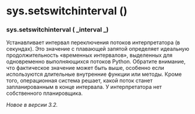# sys.setswitchinterval ()

### sys.setswitchinterval ( _interval _)

Устанавливает интервал переключения потоков интерпретатора (в секундах). Это значение с плавающей запятой определяет идеальную продолжительность «временных интервалов», выделенных для одновременно выполняющихся потоков Python. Обратите внимание, что фактическое значение может быть выше, особенно если используются длительные внутренние функции или методы. Кроме того, операционная система решает, какой поток станет запланированным в конце интервала. У интерпретатора нет собственного планировщика.

_Новое в версии 3.2._
